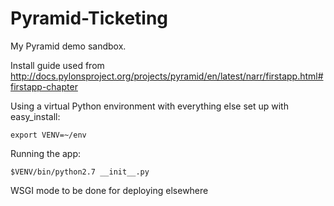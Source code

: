 # Pyramid-Ticketing

My Pyramid demo sandbox. 

Install guide used from http://docs.pylonsproject.org/projects/pyramid/en/latest/narr/firstapp.html#firstapp-chapter

Using a virtual Python environment with everything else set up with easy_install:

    export VENV=~/env

Running the app:

    $VENV/bin/python2.7 __init__.py 

WSGI mode to be done for deploying elsewhere

